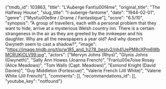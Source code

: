 {"tmdb_id": 103863, "title": "L'Auberge Fant\u00f4me", "original_title": "The Halfway House", "slug_title": "l-auberge-fantome", "date": "1944-02-01", "genre": ["Myst\u00e8re / Drame / Fantastique"], "score": "6.5/10", "synopsis": "A group of travellers, each with a personal problem that they want to hide, arrive at a mysterious Welsh country inn. There is a certain strangeness in the air as they are greeted by the innkeeper and his daughter. Why are all the newspapers a year old? And why doesn't Gwyneth seem to cast a shadow?", "image": "https://image.tmdb.org/t/p/w185_and_h278_bestv2/nh41JePM8cXPm6WbMCRUKjOLV99.jpg", "actors": ["Mervyn Johns (Rhys)", "Glynis Johns (Gwyneth)", "Sally Ann Howes (Joanna French)", "Fran\u00e7oise Rosay (Alice Meadows)", "Tom Walls (Capt. Meadows)", "Esmond Knight (David Davies)", "Guy Middleton (Fortescue)", "Valerie French (Jill White)", "Valerie White (Jill French)"], "comments": [], "recommandations_id": [], "youtube_key": "notfound"}